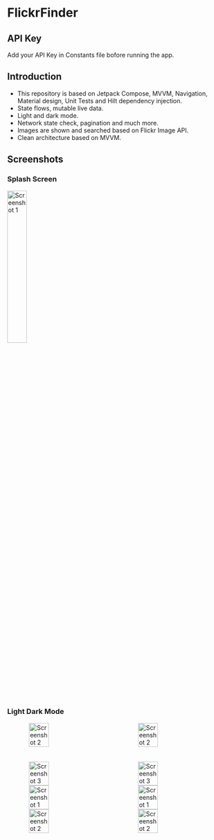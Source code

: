 # FlickrFinder

## API Key
Add your API Key in Constants file bofore running the app.

## Introduction
- This repository is based on Jetpack Compose, MVVM, Navigation, Material design, Unit Tests and Hilt dependency injection.<br>
- State flows, mutable live data.<br>
- Light and dark mode.<br>
- Network state check, pagination and much more.<br>
- Images are shown and searched based on Flickr Image API.<br>
- Clean architecture based on MVVM.

## Screenshots
### Splash Screen
<img src="https://user-images.githubusercontent.com/25628828/220268880-94daea0a-7777-438a-afbd-8aeb0bfc2139.png" alt="Screenshot 1" width="30%">

### Light Dark Mode
<div style="display: flex; justify-content: space-around;">
  <img src="https://github.com/Asim-7/FlickrFinder/assets/25628828/a48790ed-eece-4c95-a9e6-6b28a3186cb3" alt="Screenshot 2" width="30%">
  <img src="https://github.com/Asim-7/FlickrFinder/assets/25628828/99aa490d-4803-4d0a-b19e-442249696fa2" alt="Screenshot 2" width="30%">
</div>
<br><br>
<div style="display: flex; justify-content: space-around;">
  <img src="https://github.com/Asim-7/FlickrFinder/assets/25628828/818efa18-efca-4a3c-ad05-716a5842c512" alt="Screenshot 3" width="30%">
  <img src="https://github.com/Asim-7/FlickrFinder/assets/25628828/4fb3a397-a685-4e51-ada9-371f3ce039cb" alt="Screenshot 3" width="30%">
</div>
<div style="display: flex; justify-content: space-around;">
  <img src="https://user-images.githubusercontent.com/25628828/220270050-c27f23bc-ccb3-49ac-9e70-142372e62b1a.png" alt="Screenshot 1" width="30%">
  <img src="https://github.com/Asim-7/FlickrFinder/assets/25628828/0743ca18-e98f-4371-98ac-af49b096d9b7" alt="Screenshot 1" width="30%">
</div>
<div style="display: flex; justify-content: space-around;">
  <img src="https://github.com/Asim-7/FlickrFinder/assets/25628828/4defc2c5-98e4-4f91-a7a9-12730b4fd9a0" alt="Screenshot 2" width="30%">
  <img src="https://github.com/Asim-7/FlickrFinder/assets/25628828/db7edee3-85da-40c5-9649-ffad9c61b0f5" alt="Screenshot 2" width="30%">
</div>

